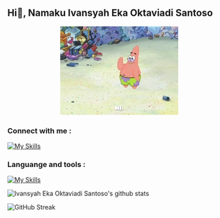 ## Hi👋, Namaku Ivansyah Eka Oktaviadi Santoso


<div align = "center" style = "width: 100%;">
  
  ![](https://github.com/I4annet/I4annet/blob/main/asset/hi.gif)

</div>

### <b> Connect with me : </b>
[![My Skills](https://skillicons.dev/icons?i=instagram,github&perline=3)](https://www.instagram.com/ivansyaheka_41/)

### Languange and tools :
[![My Skills](https://skillicons.dev/icons?i=java,py,mysql,linux&theme=dark)](https://skillicons.dev)


![Ivansyah Eka Oktaviadi Santoso's github stats](https://github-readme-stats.vercel.app/api?username=I4annet&theme=dark&show_icons=true)

![GitHub Streak](https://streak-stats.demolab.com/?user=I4annet&theme=dark)

<!--
**I4annet/I4annet** is a ✨ _special_ ✨ repository because its `README.md` (this file) appears on your GitHub profile.

Here are some ideas to get you started:

- 🔭 I’m currently working on ...
- 🌱 I’m currently learning ...
- 👯 I’m looking to collaborate on ...
- 🤔 I’m looking for help with ...
- 💬 Ask me about ...
- 📫 How to reach me: ...
- 😄 Pronouns: ...
- ⚡ Fun fact: ...
-->
